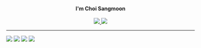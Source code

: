 <p align="center">
  <b>I'm Choi Sangmoon</b><br><br>
       <a href="mailto:laugh120@gmail.com" target="_blank">
   <img src="https://img.shields.io/badge/Gmail-EA4335.svg?style=flat-square&logo=Gmail&logoColor=ffffff"/>
   </a> <a href="https://hill-citrine-155.notion.site/b81d301af449488b8c7b0a009c975567" target="_blank"><img src="https://img.shields.io/badge/Notion-000000?style=flat-square&logo=Notion&logoColor=ffffff"/></a>
</p>



***
<img src="https://img.shields.io/badge/JavaScript-BB2649?style=for-the-badge&logo=JavaScript&logoColor=F7DF1E"> <img src="https://img.shields.io/badge/TypeScript-10556E?style=for-the-badge&logo=TypeScript&logoColor=white"> <img src="https://img.shields.io/badge/React-138EBA?style=for-the-badge&logo=React&logoColor=white"> <img src="https://img.shields.io/badge/Next.js-6E0B22?style=for-the-badge&logo=Next.js&logoColor=white">
